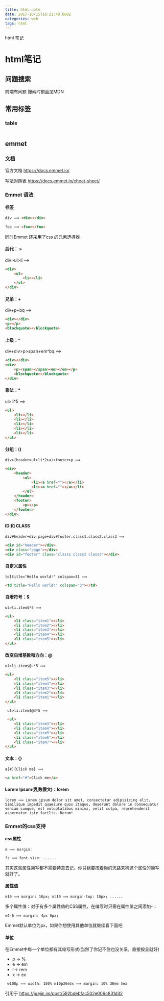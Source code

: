 ```yaml
---
title: html-note
date: 2017-10-15T16:21:48.000Z
categories: web
tags: html
---
```


html 笔记

<!-- more -->

 # html笔记

## 问题搜索

前端有问题 搜索时前面加MDN

## 常用标签

### table

```html
```

## emmet

### 文档

官方文档 <https://docs.emmet.io/>

写法对照表 <https://docs.emmet.io/cheat-sheet/>

### Emmet 语法

#### 标签

```html
div ⟹ <div></div>

foo ⟹ <foo></foo>
```

同时Emmet 还采用了css 的元素选择器

#### 后代： >

div>ul>li ⟹

```html
<div>
    <ul>
        <li></li>
    </ul>
</div>
```

#### 兄弟：+

div+p+bq ⟹

```html
<div></div>
<p></p>
<blockquote></blockquote>
```

#### 上级：^

div+div>p>span+em^bq ⟹

```html
<div></div>
<div>
    <p><span></span><em></em></p>
    <blockquote></blockquote>
</div>
```

#### 乘法：*

ul>li*5 ⟹

```html
<ul>
    <li></li>
    <li></li>
    <li></li>
    <li></li>
    <li></li>
</ul>
```

#### 分组：()

```
div>(header>ul>li*2>a)+footer>p ⟹
```

```html
<div>
    <header>
        <ul>
            <li><a href=""></a></li>
            <li><a href=""></a></li>
        </ul>
    </header>
    <footer>
        <p></p>
    </footer>
</div>
```

#### ID 和 CLASS

```
div#header+div.page+div#footer.class1.class2.class3 ⟹
```

```html
<div id="header"></div>
<div class="page"></div>
<div id="footer" class="class1 class2 class3"></div>
```

#### 自定义属性

```
td[title="Hello world!" colspan=3] ⟹
```

```html
<td title="Hello world!" colspan="3"></td>
```

#### 自增符号：$

```
ul>li.item$*5 ⟹
```

```html
<ul>
    <li class="item1"></li>
    <li class="item2"></li>
    <li class="item3"></li>
    <li class="item4"></li>
    <li class="item5"></li>
</ul>
```

#### 改变自增基数和方向：@

```
ul>li.item$@-*5 ⟹
```

```html
<ul>
    <li class="item5"></li>
    <li class="item4"></li>
    <li class="item3"></li>
    <li class="item2"></li>
    <li class="item1"></li>
</ul>
```

```
 ul>li.item$@3*5 ⟹
```

```html
 <ul>
    <li class="item3"></li>
    <li class="item4"></li>
    <li class="item5"></li>
    <li class="item6"></li>
    <li class="item7"></li>
</ul>
```

#### 文本：{}

```
a[#]{Click me} ⟹
```

```html
<a href="#">Click me</a>
```

#### Lorem Ipsum(乱数假文)：lorem

```
lorem ⟹ Lorem ipsum dolor sit amet, consectetur adipisicing elit. Similique impedit quaeiure quos itaque, deserunt dolore in consequatur veniam cumque, est voluptatibus minima, velit culpa, reprehenderit aspernatur iste facilis. Rerum!
```

### Emmet的css支持

#### css属性

```
m ⟹ margin:
```

```
fz ⟹ font-size: ......
```

其实这些属性简写都不需要特意去记，你只组要按着你的思路来猜这个属性的简写就好了。

#### 属性值

```
m10 ⟹ margin: 10px; mt10 ⟹ margin-top: 10px; ......
```

多个属性值：对于有多个属性值的CSS属性，在编写时只需在属性值之间添加-：

```
m4-6 ⟹ margin: 4px 6px;
```

Emmet默认单位为px，如果你想使用其他单位就继续看下面吧

#### 单位

在Emmet中每一个单位都有其缩写形式(当然了你记不住也没关系，直接按全就好)

- p → %
- e → em
- r→ rem
- x → ex

```
 w100p ⟹ width: 100% m10p30e5x ⟹ margin: 10% 30em 5ex
```

引用于 <https://juejin.im/post/592bdebfac502e006c831d32>
